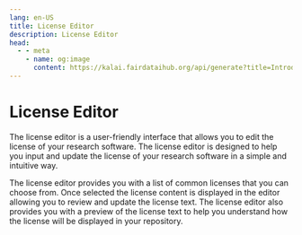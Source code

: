 ```yaml
---
lang: en-US
title: License Editor
description: License Editor
head:
  - - meta
    - name: og:image
      content: https://kalai.fairdataihub.org/api/generate?title=Introduction%20to%20the%20Codefair%20Portal&description=&app=codefair-docs&org=fairdataihub
---
```


# License Editor

The license editor is a user-friendly interface that allows you to edit the license of your research software. The license editor is designed to help you input and update the license of your research software in a simple and intuitive way.

The license editor provides you with a list of common licenses that you can choose from. Once selected the license content is displayed in the editor allowing you to review and update the license text. The license editor also provides you with a preview of the license text to help you understand how the license will be displayed in your repository.

